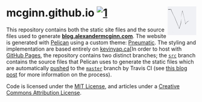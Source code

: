 # mcginn.github.io [![1]][2] <img align="right" width=76 src="content/images/icons/apple-touch-icon-152x152.png?raw=true"/>

This repository contains both the static site files and the source files used
to generate **[blog.alexandermcginn.com]**. The website is generated with [Pelican] using a
custom theme: [Pneumatic]. The styling and implementation are based entirely on [kevinyap.ca][In order to host with [GitHub Pages], the repository
contains two distinct branches; the [`src`] branch contains the source files
that Pelican uses to generate the static files which are automatically
[pushed][generate.sh] to the [`master`] branch by Travis CI (see
[this blog post][travis-article] for more information on the process).

Code is licensed under the [MIT License], and articles under a [Creative
Commons Attribution License].

[1]: http://img.shields.io/travis/iKevinY/iKevinY.github.io/src.svg?style=flat "Build Status"
[2]: https://travis-ci.org/iKevinY/iKevinY.github.io

[blog.alexandermcginn.com]: http://blog.alexandermcginn.com
[Pelican]: http://getpelican.com
[Pneumatic]: https://github.com/iKevinY/pneumatic
[`src`]: https://github.com/iKevinY/iKevinY.github.io/tree/src
[`master`]: https://github.com/iKevinY/iKevinY.github.io/tree/master
[GitHub Pages]: http://pages.github.com
[generate.sh]: generate.sh#L66
[travis-article]: http://kevinyap.ca/2014/06/deploying-pelican-sites-using-travis-ci/
[MIT License]: LICENSE
[Creative Commons Attribution License]: http://creativecommons.org/licenses/by/4.0/
[kevinyap.ca]: https://github.com/iKevinY.github.io
